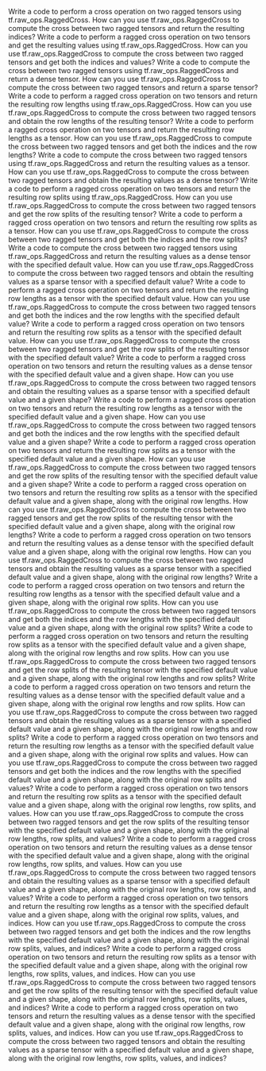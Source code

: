 Write a code to perform a cross operation on two ragged tensors using tf.raw_ops.RaggedCross.
How can you use tf.raw_ops.RaggedCross to compute the cross between two ragged tensors and return the resulting indices?
Write a code to perform a ragged cross operation on two tensors and get the resulting values using tf.raw_ops.RaggedCross.
How can you use tf.raw_ops.RaggedCross to compute the cross between two ragged tensors and get both the indices and values?
Write a code to compute the cross between two ragged tensors using tf.raw_ops.RaggedCross and return a dense tensor.
How can you use tf.raw_ops.RaggedCross to compute the cross between two ragged tensors and return a sparse tensor?
Write a code to perform a ragged cross operation on two tensors and return the resulting row lengths using tf.raw_ops.RaggedCross.
How can you use tf.raw_ops.RaggedCross to compute the cross between two ragged tensors and obtain the row lengths of the resulting tensor?
Write a code to perform a ragged cross operation on two tensors and return the resulting row lengths as a tensor.
How can you use tf.raw_ops.RaggedCross to compute the cross between two ragged tensors and get both the indices and the row lengths?
Write a code to compute the cross between two ragged tensors using tf.raw_ops.RaggedCross and return the resulting values as a tensor.
How can you use tf.raw_ops.RaggedCross to compute the cross between two ragged tensors and obtain the resulting values as a dense tensor?
Write a code to perform a ragged cross operation on two tensors and return the resulting row splits using tf.raw_ops.RaggedCross.
How can you use tf.raw_ops.RaggedCross to compute the cross between two ragged tensors and get the row splits of the resulting tensor?
Write a code to perform a ragged cross operation on two tensors and return the resulting row splits as a tensor.
How can you use tf.raw_ops.RaggedCross to compute the cross between two ragged tensors and get both the indices and the row splits?
Write a code to compute the cross between two ragged tensors using tf.raw_ops.RaggedCross and return the resulting values as a dense tensor with the specified default value.
How can you use tf.raw_ops.RaggedCross to compute the cross between two ragged tensors and obtain the resulting values as a sparse tensor with a specified default value?
Write a code to perform a ragged cross operation on two tensors and return the resulting row lengths as a tensor with the specified default value.
How can you use tf.raw_ops.RaggedCross to compute the cross between two ragged tensors and get both the indices and the row lengths with the specified default value?
Write a code to perform a ragged cross operation on two tensors and return the resulting row splits as a tensor with the specified default value.
How can you use tf.raw_ops.RaggedCross to compute the cross between two ragged tensors and get the row splits of the resulting tensor with the specified default value?
Write a code to perform a ragged cross operation on two tensors and return the resulting values as a dense tensor with the specified default value and a given shape.
How can you use tf.raw_ops.RaggedCross to compute the cross between two ragged tensors and obtain the resulting values as a sparse tensor with a specified default value and a given shape?
Write a code to perform a ragged cross operation on two tensors and return the resulting row lengths as a tensor with the specified default value and a given shape.
How can you use tf.raw_ops.RaggedCross to compute the cross between two ragged tensors and get both the indices and the row lengths with the specified default value and a given shape?
Write a code to perform a ragged cross operation on two tensors and return the resulting row splits as a tensor with the specified default value and a given shape.
How can you use tf.raw_ops.RaggedCross to compute the cross between two ragged tensors and get the row splits of the resulting tensor with the specified default value and a given shape?
Write a code to perform a ragged cross operation on two tensors and return the resulting row splits as a tensor with the specified default value and a given shape, along with the original row lengths.
How can you use tf.raw_ops.RaggedCross to compute the cross between two ragged tensors and get the row splits of the resulting tensor with the specified default value and a given shape, along with the original row lengths?
Write a code to perform a ragged cross operation on two tensors and return the resulting values as a dense tensor with the specified default value and a given shape, along with the original row lengths.
How can you use tf.raw_ops.RaggedCross to compute the cross between two ragged tensors and obtain the resulting values as a sparse tensor with a specified default value and a given shape, along with the original row lengths?
Write a code to perform a ragged cross operation on two tensors and return the resulting row lengths as a tensor with the specified default value and a given shape, along with the original row splits.
How can you use tf.raw_ops.RaggedCross to compute the cross between two ragged tensors and get both the indices and the row lengths with the specified default value and a given shape, along with the original row splits?
Write a code to perform a ragged cross operation on two tensors and return the resulting row splits as a tensor with the specified default value and a given shape, along with the original row lengths and row splits.
How can you use tf.raw_ops.RaggedCross to compute the cross between two ragged tensors and get the row splits of the resulting tensor with the specified default value and a given shape, along with the original row lengths and row splits?
Write a code to perform a ragged cross operation on two tensors and return the resulting values as a dense tensor with the specified default value and a given shape, along with the original row lengths and row splits.
How can you use tf.raw_ops.RaggedCross to compute the cross between two ragged tensors and obtain the resulting values as a sparse tensor with a specified default value and a given shape, along with the original row lengths and row splits?
Write a code to perform a ragged cross operation on two tensors and return the resulting row lengths as a tensor with the specified default value and a given shape, along with the original row splits and values.
How can you use tf.raw_ops.RaggedCross to compute the cross between two ragged tensors and get both the indices and the row lengths with the specified default value and a given shape, along with the original row splits and values?
Write a code to perform a ragged cross operation on two tensors and return the resulting row splits as a tensor with the specified default value and a given shape, along with the original row lengths, row splits, and values.
How can you use tf.raw_ops.RaggedCross to compute the cross between two ragged tensors and get the row splits of the resulting tensor with the specified default value and a given shape, along with the original row lengths, row splits, and values?
Write a code to perform a ragged cross operation on two tensors and return the resulting values as a dense tensor with the specified default value and a given shape, along with the original row lengths, row splits, and values.
How can you use tf.raw_ops.RaggedCross to compute the cross between two ragged tensors and obtain the resulting values as a sparse tensor with a specified default value and a given shape, along with the original row lengths, row splits, and values?
Write a code to perform a ragged cross operation on two tensors and return the resulting row lengths as a tensor with the specified default value and a given shape, along with the original row splits, values, and indices.
How can you use tf.raw_ops.RaggedCross to compute the cross between two ragged tensors and get both the indices and the row lengths with the specified default value and a given shape, along with the original row splits, values, and indices?
Write a code to perform a ragged cross operation on two tensors and return the resulting row splits as a tensor with the specified default value and a given shape, along with the original row lengths, row splits, values, and indices.
How can you use tf.raw_ops.RaggedCross to compute the cross between two ragged tensors and get the row splits of the resulting tensor with the specified default value and a given shape, along with the original row lengths, row splits, values, and indices?
Write a code to perform a ragged cross operation on two tensors and return the resulting values as a dense tensor with the specified default value and a given shape, along with the original row lengths, row splits, values, and indices.
How can you use tf.raw_ops.RaggedCross to compute the cross between two ragged tensors and obtain the resulting values as a sparse tensor with a specified default value and a given shape, along with the original row lengths, row splits, values, and indices?